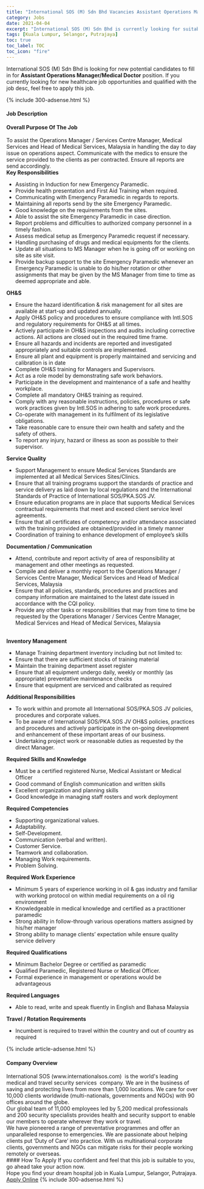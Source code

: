 ```yaml
---
title: "International SOS (M) Sdn Bhd Vacancies Assistant Operations Manager/Medical Doctor" 
category: Jobs 
date: 2021-04-04 
excerpt: "International SOS (M) Sdn Bhd is currently looking for suitable person to fill in the Assistant Operations Manager/Medical Doctor which positioned at Kuala Lumpur, Selangor, Putrajaya" 
tags: [Kuala Lumpur, Selangor, Putrajaya] 
toc: true 
toc_label: TOC 
toc_icon: "fire" 
--- 
```


<p>International SOS (M) Sdn Bhd is looking for new potential candidates to fill in for <b>Assistant Operations Manager/Medical Doctor</b> position. If you currently looking for new healthcare job opportunities and qualified with the job desc, feel free to apply this job.
</p>{% include 300-adsense.html %} 
<div><div><h4>Job Description</h4></div><div><div><span><div><div><strong>Overall Purpose Of The Job</strong></div><div><br>To assist the Operations Manager / Services Centre Manager, Medical Services and Head of Medical Services, Malaysia in handling the day to day issue on operations aspect. Communicate with the medics to ensure the service provided to the clients as per contracted. Ensure all reports are send accordingly.</div><div><strong>Key Responsibilities</strong></div><ul><li>Assisting in Induction for new Emergency Paramedic.</li><li>Provide health presentation and First Aid Training when required.</li><li>Communicating with Emergency Paramedic in regards to reports.</li><li>Maintaining all reports send by the site Emergency Paramedic.</li><li>Good knowledge on the requirements from the sites.</li><li>Able to assist the site Emergency Paramedic in case direction.</li><li>Report problems and difficulties to authorized company personnel in a timely fashion.</li><li>Assess medical setup as Emergency Paramedic request if necessary.</li><li>Handling purchasing of drugs and medical equipments for the clients.</li><li>Update all situations to MS Manager when he is going off or working on site as site visit.</li><li>Provide backup support to the site Emergency Paramedic whenever an Emergency Paramedic is unable to do his/her rotation or other assignments that may be given by the MS Manager from time to time as deemed appropriate and able.</li></ul><div><strong>OH&amp;S</strong></div><ul><li>Ensure the hazard identification &amp; risk management for all sites are available at start-up and updated annually.</li><li>Apply OH&amp;S policy and procedures to ensure compliance with Intl.SOS and regulatory requirements for OH&amp;S at all times.</li><li>Actively participate in OH&amp;S inspections and audits including corrective actions. All actions are closed out in the required time frame.</li><li>Ensure all hazards and incidents are reported and investigated appropriately and suitable controls are implemented.</li><li>Ensure all plant and equipment is properly maintained and servicing and calibration is in date</li><li>Complete OH&amp;S training for Managers and Supervisors.</li><li>Act as a role model by demonstrating safe work behaviors.</li><li>Participate in the development and maintenance of a safe and healthy workplace.</li><li>Complete all mandatory OH&amp;S training as required.</li><li>Comply with any reasonable instructions, policies, procedures or safe work practices given by Intl.SOS in adhering to safe work procedures.</li><li>Co-operate with management in its fulfilment of its legislative obligations.</li><li>Take reasonable care to ensure their own health and safety and the safety of others.</li><li>To report any injury, hazard or illness as soon as possible to their supervisor.</li></ul><div><strong>Service Quality</strong></div><ul><li>Support Management to ensure Medical Services Standards are implemented at all Medical Services Sites/Clinics.</li><li>Ensure that all training programs support the standards of practice and service delivery as laid down by local regulations and the International Standards of Practice of International SOS/PKA.SOS JV.</li><li>Ensure education programs are in place that supports Medical Services contractual requirements that meet and exceed client service level agreements.</li><li>Ensure that all certificates of competency and/or attendance associated with the training provided are obtained/provided in a timely manner</li><li>Coordination of training to enhance development of employee&#8217;s skills</li></ul><div><strong>Documentation / Communication</strong><ul><li>Attend, contribute and report activity of area of responsibility at management and other meetings as requested.</li><li>Compile and deliver a monthly report to the Operations Manager / Services Centre Manager, Medical Services and Head of Medical Services, Malaysia</li><li>Ensure that all policies, standards, procedures and practices and company information are maintained to the latest date issued in accordance with the CQI policy.</li><li>Provide any other tasks or responsibilities that may from time to time be requested by the Operations Manager / Services Centre Manager, Medical Services and Head of Medical Services, Malaysia</li></ul><div><br><strong>Inventory Management</strong></div><ul><li>Manage Training department inventory including but not limited to:</li><li>Ensure that there are sufficient stocks of training material</li><li>Maintain the training department asset register</li><li>Ensure that all equipment undergo daily, weekly or monthly (as appropriate) preventative maintenance checks</li><li>Ensure that equipment are serviced and calibrated as required</li></ul><div><strong>Additional Responsibilities</strong></div><ul><li>To work within and promote all International SOS/PKA.SOS JV policies, procedures and corporate values.</li><li>To be aware of International SOS/PKA.SOS JV OH&amp;S policies, practices and procedures and actively participate in the on-going development and enhancement of these important areas of our business.</li><li>Undertaking project work or reasonable duties as requested by the direct Manager.</li></ul><div><strong>Required Skills and Knowledge</strong></div><ul><li>Must be a certified registered Nurse, Medical Assistant or Medical Officer</li><li>Good command of English communication and written skills</li><li>Excellent organization and planning skills</li><li>Good knowledge in managing staff rosters and work deployment</li></ul><div><strong>Required Competencies</strong></div><ul><li>Supporting organizational values.</li><li>Adaptability.</li><li>Self-Development.</li><li>Communication (verbal and written).</li><li>Customer Service.</li><li>Teamwork and collaboration.</li><li>Managing Work requirements.</li><li>Problem Solving.</li></ul><div><strong>Required Work Experience</strong></div><ul><li>Minimum 5 years of experience working in oil &amp; gas industry and familiar with working protocol on within medial requirements on a oil rig environment</li><li>Knowledgeable in medical knowledge and certified as a practitioner paramedic</li><li>Strong ability in follow-through various operations matters assigned by his/her manager</li><li>Strong ability to manage clients&#8217; expectation while ensure quality service delivery</li></ul><div><strong>Required Qualifications</strong></div><ul><li>Minimum Bachelor Degree or certified as paramedic</li><li>Qualified Paramedic, Registered Nurse or Medical Officer.</li><li>Formal experience in management or operations would be advantageous</li></ul><div><strong>Required Languages</strong></div><ul><li>Able to read, write and speak fluently in English and Bahasa Malaysia</li></ul><div><strong>Travel / Rotation Requirements</strong></div><ul><li>Incumbent is required to travel within the country and out of country as required</li></ul></div></div></span></div></div></div> 
{% include article-adsense.html %} 
<div><div><h4>Company Overview</h4></div><div><div><span><div><div>
<div>
<div>
			International SOS (www.internationalsos.com)&#160; is the world's leading medical and travel security services&#160; company. We are in the business of saving and protecting lives from more than 1,000 locations. We care for over 10,000 clients worldwide (multi-nationals, governments and NGOs) with 90 offices around the globe.</div>
<div>
			Our global team of 11,000 employees led by 5,200 medical professionals and 200 security specialists provides health and security support to enable our members to operate wherever they work or travel.</div>
<div>
			We have pioneered a range of preventative programmes and offer an unparalleled response to emergencies. We are passionate about helping clients put &#8216;Duty of Care&#8217; into practice. With us multinational corporate clients, governments and NGOs can mitigate risks for their people working remotely or overseas.</div>
</div>
</div></div></span></div></div></div> 
#### How To Apply 
If you confident and feel that this job is suitable to you, go ahead take your action now. <br/> 
Hope you find your dream hospital job in Kuala Lumpur, Selangor, Putrajaya. <br/> 
<a href="https://www.jobstreet.com.my/en/job/assistant-operations-manager-medical-doctor-4524351?jobId=jobstreet-my-job-4524351" class="btn btn--warning" target="_blank" rel="nofollow noopenner">Apply Online</a> 
{% include 300-adsense.html %} 